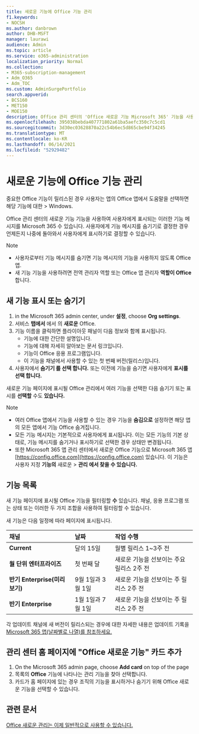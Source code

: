 ```yaml
---
title: 새로운 기능에 Office 기능 관리
f1.keywords:
- NOCSH
ms.author: danbrown
author: DHB-MSFT
manager: laurawi
audience: Admin
ms.topic: article
ms.service: o365-administration
localization_priority: Normal
ms.collection:
- M365-subscription-management
- Adm_O365
- Adm_TOC
ms.custom: AdminSurgePortfolio
search.appverid:
- BCS160
- MET150
- MOE150
description: Office 관리 센터의 'Office 새로운 기능 Microsoft 365' 기능을 사용하여 사용자가 > 도움말을 선택할 때 표시하거나 숨길 Office 앱 Windows 새로운 기능을 결정하세요.
ms.openlocfilehash: 395038bebda407771802a61ba5aefc350c7c5cd1
ms.sourcegitcommit: 3d30ec03628870a22c54b6ec5d865cbe94f34245
ms.translationtype: MT
ms.contentlocale: ko-KR
ms.lasthandoff: 06/14/2021
ms.locfileid: "52929482"
---
```

# <a name="manage-which-office-features-appear-in-whats-new"></a>새로운 기능에 Office 기능 관리

중요한 Office 기능이 릴리스된 경우 사용자는 앱의 Office 앱에서 도움말을 선택하면 해당 기능에 대한   >   Windows.

Office 관리 센터의 새로운 기능 기능을 사용하여 사용자에게  표시되는 이러한 기능 메시지를 Microsoft 365 수 있습니다. 사용자에게 기능 메시지를 숨기기로 결정한 경우 언제든지 나중에 돌아와서 사용자에게 표시하기로 결정할 수 있습니다.

> [!NOTE]
> - 사용자로부터 기능 메시지를 숨기면 기능 메시지의 기능을 사용하지 않도록 Office 앱.
> - 새 기능 기능을 사용하려면 전역 관리자 역할 또는 Office 앱 관리자 **역할이 Office** 합니다.

## <a name="show-or-hide-new-features"></a>새 기능 표시 또는 숨기기 

1. in the Microsoft 365 admin center, under **설정**, choose **Org settings**.
2. 서비스 **탭에서** 에서 의 **새로운** Office.
3. 기능 이름을 클릭하면 플라이아웃 패널이 다음 정보와 함께 표시됩니다.
     - 기능에 대한 간단한 설명입니다.
     - 기능에 대해 자세히 알아보는 문서 링크입니다.
     - 기능이 Office 응용 프로그램입니다.
     - 이 기능을 채널에서 사용할 수 있는 첫 번째 버전(릴리스)입니다.
4. 사용자에서 **숨기기 를 선택 합니다.** 또는 이전에 기능을 숨기면 사용자에게 **표시를 선택 합니다.**

새로운 기능 페이지에 표시될  Office 관리에서 여러 기능을 선택한 다음 숨기기 또는 표시를 **선택할** 수도 **있습니다.**

> [!NOTE]
> - 여러 Office 앱에서 기능을 사용할 수 있는 경우 기능을 **숨김으로** 설정하면 해당 앱의 모든 앱에서 기능 Office 숨겨집니다.
> - 모든 기능 메시지는 기본적으로 사용자에게 표시됩니다. 이는 모든 기능의 기본 상태로, 기능 메시지를 숨기거나 표시하기로 선택한 경우 상태만 변경됩니다.
> - 또한 Microsoft 365 앱 관리  센터에서 새로운 Office 기능으로 Microsoft 365 앱 [https://config.office.com](https://config.office.com) 있습니다. 이 기능은 사용자 지정 **기능의** 새로운  >  **관리 에서 찾을 수 있습니다.**

## <a name="list-of-features"></a>기능 목록

새 기능 페이지에 표시될 Office 기능을 필터링할 **수** 있습니다. 채널, 응용 프로그램 또는 상태 또는 이러한 두 가지 조합을 사용하여 필터링할 수 있습니다.

새 기능은 다음 일정에 따라 페이지에 표시됩니다.

|채널|날짜|작업 수행|
|:-----|:-----|:-----|
|**Current** <br/> |달의 15일  <br/> |월별 릴리스 1~3주 전 <br/> |
|**월 단위 엔터프라이즈** <br/> |첫 번째 달  <br/> |새로운 기능을 선보이는 주요 릴리스 2주 전 |
|**반기 Enterprise(미리 보기)** <br/> |9월 1일과 3월 1일 <br/> | 새로운 기능을 선보이는 주 릴리스 2주 전|
|**반기 Enterprise** <br/> |1월 1일과 7월 1일 <br/> | 새로운 기능을 선보이는 주 릴리스 2주 전<br/> |

각 업데이트 채널에 새 버전이 릴리스되는 경우에 대한 자세한 내용은 업데이트 기록을 [Microsoft 365 앱(날짜별로 나열)를 참조하세요.](/officeupdates/update-history-microsoft365-apps-by-date)

## <a name="add-the-whats-new-in-office-card-to-the-admin-center-home-page"></a>관리 센터 홈 페이지에 "Office 새로운 기능" 카드 추가

1. On the Microsoft 365 admin page, choose **Add card** on top of the page
2. 목록의 **Office** 기능에 나타나는 관리 기능을 찾아 선택합니다.
3. 카드가 홈 페이지에 있는 경우 조직의  기능을 표시하거나 숨기기 [](#show-or-hide-new-features) 위해 Office 새로운 기능을 선택할 수 있습니다.


## <a name="related-articles"></a>관련 문서

[Office 새로운 관리는 이제 일반적으로 사용할 수 있습니다.](https://techcommunity.microsoft.com/t5/microsoft-365-blog/office-what-s-new-management-is-now-generally-available/ba-p/1179954)
